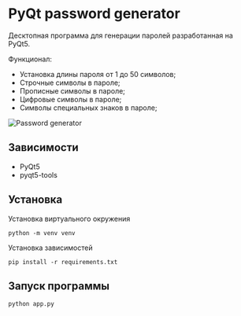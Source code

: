 # PyQt password generator

Десктопная программа для генерации паролей разработанная на PyQt5.

Функционал:

- Установка длины пароля от 1 до 50 символов;
- Строчные символы в пароле;
- Прописные символы в пароле;
- Цифровые символы в пароле;
- Символы специальных знаков в пароле;

![Password generator](http://gamedz.ru/wp-content/uploads/2020/password_generator.gif "Password generator")

## Зависимости
- PyQt5
- pyqt5-tools

## Установка

Установка виртуального окружения

`python -m venv venv`

Установка зависимостей

`pip install -r requirements.txt`

## Запуск программы

`python app.py`

